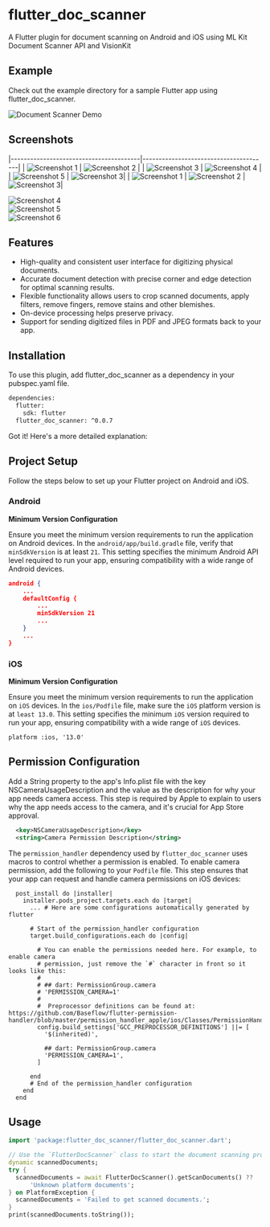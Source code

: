 # flutter_doc_scanner 
A Flutter plugin for document scanning on Android and iOS using ML Kit Document Scanner API and VisionKit

## Example 
Check out the example directory for a sample Flutter app using flutter_doc_scanner.

![Document Scanner Demo](./flutter-doc_scanner/doc_scan_demo.gif)

## Screenshots 
|----------------------------------------|---------------------------------------|
| ![Screenshot 1](./flutter-doc_scanner/screen_shot_1) | ![Screenshot 2](./flutter-doc_scanner/screen_shot_2) | 
| ![Screenshot 3](./flutter-doc_scanner/screen_shot_3) | ![Screenshot 4](./flutter-doc_scanner/screen_shot_4) |
| ![Screenshot 5](./flutter-doc_scanner/screen_shot_5) | ![Screenshot 3](./flutter-doc_scanner/screen_shot_3)|
	| ![Screenshot 1](./flutter-doc_scanner/screen_shot_1)	| ![Screenshot 2](./flutter-doc_scanner/screen_shot_2) | ![Screenshot 3](./flutter-doc_scanner/screen_shot_3)|

![Screenshot 4](./flutter-doc_scanner/screen_shot_4)	
![Screenshot 5](./flutter-doc_scanner/screen_shot_5)	
![Screenshot 6](./flutter-doc_scanner/screen_shot_6)

## Features 
- High-quality and consistent user interface for digitizing physical documents.
- Accurate document detection with precise corner and edge detection for optimal scanning results.
- Flexible functionality allows users to crop scanned documents, apply filters, remove fingers, remove stains and other blemishes.
- On-device processing helps preserve privacy.
- Support for sending digitized files in PDF and JPEG formats back to your app.

## Installation 
To use this plugin, add flutter_doc_scanner as a dependency in your pubspec.yaml file.

```sh
dependencies:
  flutter:
    sdk: flutter
  flutter_doc_scanner: ^0.0.7
```
Got it! Here's a more detailed explanation:

## Project Setup 
Follow the steps below to set up your Flutter project on Android and iOS.

### Android
**Minimum Version Configuration**

Ensure you meet the minimum version requirements to run the application on Android devices. In the `android/app/build.gradle` file, verify that `minSdkVersion` is at least `21`. This setting specifies the minimum Android API level required to run your app, ensuring compatibility with a wide range of Android devices.
```json
android {
    ...
    defaultConfig {
        ...
        minSdkVersion 21
        ...
    }
    ...
}
```

### iOS 
**Minimum Version Configuration**

Ensure you meet the minimum version requirements to run the application on `iOS` devices. In the `ios/Podfile` file, make sure the `iOS` platform version is at `least 13.0`. This setting specifies the minimum `iOS` version required to run your app, ensuring compatibility with a wide range of `iOS` devices.
```
platform :ios, '13.0'
```

## Permission Configuration
Add a String property to the app's Info.plist file with the key NSCameraUsageDescription and the value as the description for why your app needs camera access. This step is required by Apple to explain to users why the app needs access to the camera, and it's crucial for App Store approval.
```xml
  <key>NSCameraUsageDescription</key>
  <string>Camera Permission Description</string>
```
The `permission_handler` dependency used by `flutter_doc_scanner` uses macros to control whether a permission is enabled. To enable camera permission, add the following to your `Podfile` file. This step ensures that your app can request and handle camera permissions on iOS devices:
```
  post_install do |installer|
    installer.pods_project.targets.each do |target|
      ... # Here are some configurations automatically generated by flutter

      # Start of the permission_handler configuration
      target.build_configurations.each do |config|

        # You can enable the permissions needed here. For example, to enable camera
        # permission, just remove the `#` character in front so it looks like this:
        #
        # ## dart: PermissionGroup.camera
        # 'PERMISSION_CAMERA=1'
        #
        #  Preprocessor definitions can be found at: https://github.com/Baseflow/flutter-permission-handler/blob/master/permission_handler_apple/ios/Classes/PermissionHandlerEnums.h
        config.build_settings['GCC_PREPROCESSOR_DEFINITIONS'] ||= [
          '$(inherited)',

          ## dart: PermissionGroup.camera
          'PERMISSION_CAMERA=1',
        ]

      end
      # End of the permission_handler configuration
    end
  end
```

## Usage 
```dart
import 'package:flutter_doc_scanner/flutter_doc_scanner.dart';

// Use the `FlutterDocScanner` class to start the document scanning process.
dynamic scannedDocuments;
try {
  scannedDocuments = await FlutterDocScanner().getScanDocuments() ??
      'Unknown platform documents';
} on PlatformException {
  scannedDocuments = 'Failed to get scanned documents.';
}
print(scannedDocuments.toString());
```
